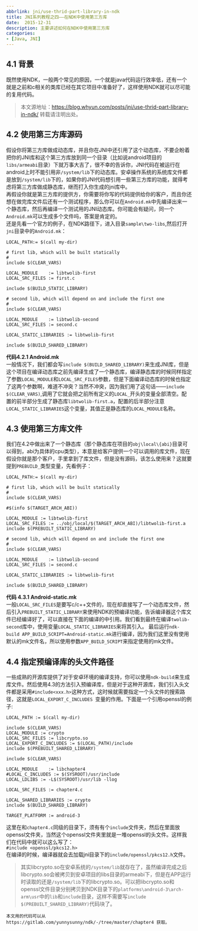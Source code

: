 ```yaml
---
abbrlink: jni/use-thrid-part-library-in-ndk
title: JNI系列教程之四——在NDK中使用第三方库
date:  2015-12-31
description: 主要讲述如何在NDK中使用第三方库
categories:
- [Java, JNI]
---
```


## 4.1 背景
既然使用NDK，一般两个常见的原因，一个就是java代码运行效率低，还有一个就是之前和c相关的类库已经在其它项目中准备好了，这样使用NDK就可以尽可能的复用代码。

> 本文源地址：https://blog.whyun.com/posts/jni/use-thrid-part-library-in-ndk/ 转载请注明出处。

## 4.2 使用第三方库源码
假设你将第三方库做成动态库，并且你在JNI中还引用了这个动态库，不要企盼着把你的JNI库和这个第三方库放到同一个目录（比如说android项目的`libs/armeabi`目录）下就万事大吉了，很不幸的告诉你，JNI代码在被运行在android上时不能引用非`/system/lib`下的动态库。安卓操作系统的系统库文件都是放到`/system/lib`下的，如果你的JNI代码想引用一些第三方库的功能，就得考虑将第三方库做成静态库，继而打入你生成的jni库中。  
再假设你就是第三方库的提供方，你需要将你写的代码提供给你的客户，而且你还想在做完库文件后还有一个测试程序，那么你可以在`Android.mk`中先编译出来一个静态库，然后再编译一个测试用的JNI动态库。你可能会有疑问，同一个`Android.mk`可以生成多个文件吗，答案是肯定的。  
还是先看一个官方的例子，在NDK路径下，进入目录`sample\two-libs`,然后打开`jni`目录中的`Android.mk`：
```
LOCAL_PATH:= $(call my-dir)

# first lib, which will be built statically
#
include $(CLEAR_VARS)

LOCAL_MODULE    := libtwolib-first
LOCAL_SRC_FILES := first.c

include $(BUILD_STATIC_LIBRARY)

# second lib, which will depend on and include the first one
#
include $(CLEAR_VARS)

LOCAL_MODULE    := libtwolib-second
LOCAL_SRC_FILES := second.c

LOCAL_STATIC_LIBRARIES := libtwolib-first

include $(BUILD_SHARED_LIBRARY)
```
**代码4.2.1 Android.mk**  
一般情况下，我们都会写`include $(BUILD_SHARED_LIBRARY)`来生成JNI库，但是这个项目在编译动态库之前先编译生成了一个静态库，编译静态库的时候同样指定了参数`LOCAL_MODULE`和`LOCAL_SRC_FILES`参数，但是下面编译动态库的时候也指定了这两个参数啊，难道不冲突？当然不冲突，因为我们用了这句话——`include $(CLEAR_VARS)`,调用了它就会把之前所有定义的`LOCAL_`开头的变量全部清空。配置的前半部分生成了静态库`libtwolib-first.a`，配置的后半部分注意`LOCAL_STATIC_LIBRARIES`这个变量，其值正是静态库的`LOCAL_MODULE`名称。  
## 4.3 使用第三方库文件
我们在4.2中做出来了一个静态库（那个静态库在项目的`obj\local\{abi}`目录可以得到，abi为具体的cpu类型），本意是给客户提供一个可以调用的库文件，现在假设你就是那个客户，手里拿到了库文件，但是没有源码，该怎么使用来？这就要提到`PREBUILD_`类型变量，先看例子：
```
LOCAL_PATH:= $(call my-dir)

# first lib, which will be built statically
#
include $(CLEAR_VARS)

#$(info $(TARGET_ARCH_ABI))

LOCAL_MODULE := libtwolib-first
LOCAL_SRC_FILES := ../obj/local/$(TARGET_ARCH_ABI)/libtwolib-first.a
include $(PREBUILT_STATIC_LIBRARY)

# second lib, which will depend on and include the first one
#
include $(CLEAR_VARS)

LOCAL_MODULE    := libtwolib-second
LOCAL_SRC_FILES := second.c

LOCAL_STATIC_LIBRARIES := libtwolib-first

include $(BUILD_SHARED_LIBRARY)
```
**代码 4.3.1 Android-static.mk**  
一般`LOCAL_SRC_FILES`是要写c/c++文件的，现在却直接写了一个动态库文件，然后引入`PREBUILT_STATIC_LIBRARY`来使用NDK的预编译功能，告诉编译器这个库文件已经编译好了，可以直接在下面的编译的中引用。我们看到最终在编译`twolib-second`库中，使用变量`LOCAL_STATIC_LIBRARIES`来将其引入。
最后运行`ndk-build APP_BUILD_SCRIPT=Android-static.mk`进行编译，因为我们这里没有使用默认的mk文件名，所以使用参数`APP_BUILD_SCRIPT`来指定使用的mk文件。
## 4.4 指定预编译库的头文件路径
一些成熟的开源库提供了对于安卓环境的编译支持，你可以使用`ndk-build`来生成库文件。然后使用4.3的方法引入预编译库，但是对于这种开源库，我们引入头文件都是采用`#include<xxx.h>`这种方式，这时候就需要指定一个头文件的搜索路径，这就是`LOCAL_EXPORT_C_INCLUDES `变量的作用。下面是一个引用openssl的例子:
```
LOCAL_PATH := $(call my-dir)

include $(CLEAR_VARS)
LOCAL_MODULE := crypto
LOCAL_SRC_FILES := libcrypto.so
LOCAL_EXPORT_C_INCLUDES := $(LOCAL_PATH)/include
include $(PREBUILT_SHARED_LIBRARY)

include $(CLEAR_VARS)

LOCAL_MODULE    := libchapter4
#LOCAL_C_INCLUDES := $(SYSROOT)/usr/include
LOCAL_LDLIBS := -L$(SYSROOT)/usr/lib -llog

LOCAL_SRC_FILES := chapter4.c

LOCAL_SHARED_LIBRARIES := crypto
include $(BUILD_SHARED_LIBRARY)

TARGET_PLATFORM := android-3
```
这里在和`chapter4.c`同级的目录下，须有有个`include`文件夹，然后在里面放openssl文件夹，当然这个openssl文件夹里就是一堆openssl的头文件。这样我们在代码中就可以这么写了：  
`#include <openssl/pkcs12.h>`  
在编译的时候，编译器就会去加载jni目录下的`include/openssl/pkcs12.h`文件。  
>其实libcrypto.so在安卓系统的`/system/lib`就存在了，虽然编译完成之后libcrypto.so会被拷贝到安卓项目的libs目录的armeabi下，但是在APP运行时读取的还是`/system/lib`下的libcrypto.so。可以把libcrypto.so和openssl文件目录分别拷贝到NDK目录下的`platforms\android-3\arch-arm\usr`中的`lib`和`include`目录，这样不需要写`include $(PREBUILT_SHARED_LIBRARY)`代码块了。

    本文用的代码可以从https://gitlab.com/yunnysunny/ndk/-/tree/master/chapter4 获取。